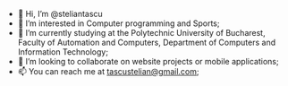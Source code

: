 - 👋 Hi, I’m @steliantascu
- 👀 I’m interested in Computer programming and Sports;
- 🌱 I’m currently studying at the Polytechnic University of Bucharest, Faculty of Automation and Computers, Department of Computers and Information Technology;
- 💞️ I’m looking to collaborate on website projects or mobile applications;
- 📫 You can reach me at tascustelian@gmail.com;

<!---
steliantascu/steliantascu is a ✨ special ✨ repository because its `README.md` (this file) appears on your GitHub profile.
You can click the Preview link to take a look at your changes.
--->
